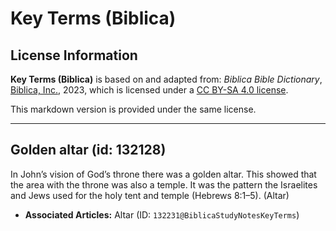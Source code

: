 # Key Terms (Biblica)

## License Information

**Key Terms (Biblica)** is based on and adapted from: _Biblica Bible Dictionary_, [Biblica, Inc.](https://www.biblica.com/), 2023, which is licensed under a [CC BY-SA 4.0 license](https://creativecommons.org/licenses/by-sa/4.0/legalcode.en).

This markdown version is provided under the same license.



--------------------------------

## Golden altar (id: 132128)

In John’s vision of God’s throne there was a golden altar. This showed that the area with the throne was also a temple. It was the pattern the Israelites and Jews used for the holy tent and temple (Hebrews 8:1–5\). (Altar)

* **Associated Articles:** Altar (ID: `132231@BiblicaStudyNotesKeyTerms`)

